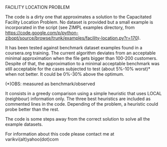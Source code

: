 FACILITY LOCATION PROBLEM

The code is a dirty one that approximates a solution to the Capacitated Facility Location Problem. No dataset is provided but a small example is incorporated in the script (see ZIMPL examples directory, from https://code.google.com/p/python-zibopt/source/browse/trunk/examples/facility-location.py?r=170).

It has been tested against benchmark dataset examples found in a coursera.org training. The current algorithm deviates from an acceptable minimal approximation when the file gets bigger than 100-200 customers.
Despite of that, the approximation to a minimal acceptable benchmark was still acceptable for the cases subjected to test (about 5%-10% worst)* when not better. It could be 0%-30% above the optimum.

(*)OBS: measured as benchmark/observed

It consists in a greedy comparison using a simple heuristic that uses LOCAL (neighbour) information only. The three best heuristics are included as commented lines in the code.
Depending of the problem, a heuristic could probe better than the rest.

The code is some steps away from the correct solution to solve all the example datasets.

For information about this code please contact me at varikvi(alt)yahoo(dot)com